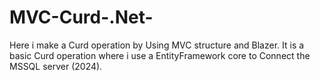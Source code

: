 # MVC-Curd-.Net-
Here i make a Curd operation by Using MVC structure and Blazer. It is a basic Curd operation where i use a EntityFramework core to Connect the MSSQL server (2024).
